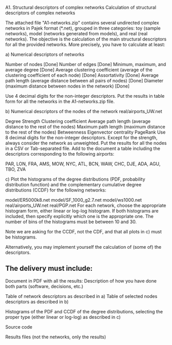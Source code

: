 A1. Structural descriptors of complex networks
Calculation of structural descriptors of complex networks

The attached file "A1-networks.zip" contains several undirected complex networks in Pajek format (*.net), grouped in three categories: toy (sample networks), model (networks generated from models), and real (real networks). The objective is the calculation of the main structural descriptors for all the provided networks. More precisely, you have to calculate at least:

a) Numerical descriptors of networks

Number of nodes [Done]
Number of edges [Done]
Minimum, maximum, and average degree [Done]
Average clustering coefficient (average of the clustering coefficient of each node) [Done]
Assortativity [Done]
Average path length (average distance between all pairs of nodes) [Done]
Diameter (maximum distance between nodes in the network) [Done]

Use 4 decimal digits for the non-integer descriptors. Put the results in table form for all the networks in the A1-networks.zip file.



b) Numerical descriptors of the nodes of the network real/airports_UW.net

Degree
Strength
Clustering coefficient
Average path length (average distance to the rest of the nodes)
Maximum path length (maximum distance to the rest of the nodes)
Betweenness
Eigenvector centrality
PageRank
Use 8 decimal digits for the non-integer descriptors. Except for the strength, always consider the network as unweighted. Put the results for all the nodes in a CSV or Tab-separated file. Add to the document a table including the descriptors corresponding to the following airports:

PAR, LON, FRA, AMS, MOW, NYC, ATL, BCN, WAW, CHC, DJE, ADA, AGU, TBO, ZVA

c) Plot the histograms of the degree distributions (PDF, probability distribution function) and the complementary cumulative degree distributions (CCDF) for the following networks:

model/ER5000k8.net
model/SF_1000_g2.7.net
model/ws1000.net
real/airports_UW.net
real/PGP.net
For each network, choose the appropriate histogram form, either linear or log-log histogram. If both histograms are included, then specify explicitly which one is the appropriate one. The number of bins of the histograms must be between 10 and 30.

Note we are asking for the CCDF, not the CDF, and that all plots in c) must be histograms.

Alternatively, you may implement yourself the calculation of (some of) the descriptors.

## The delivery must include:

Document in PDF with all the results:
Description of how you have done both parts (software, decisions, etc.)

Table of network descriptors as described in a)
Table of selected nodes descriptors as described in b)

Histograms of the PDF and CCDF of the degree distributions, selecting the proper type (either linear or log-log) as described in c)

Source code

Results files (not the networks, only the results)

